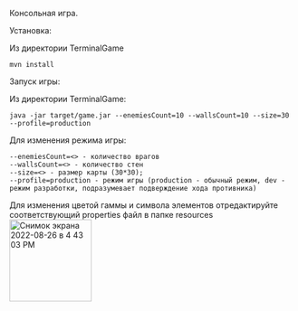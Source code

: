 Консольная игра.

Установка:

Из директории TerminalGame
```
mvn install
```
Запуск игры:

Из директории TerminalGame:
```
java -jar target/game.jar --enemiesCount=10 --wallsCount=10 --size=30 --profile=production
```
Для изменения режима игры:
```
--enemiesCount=<> - количество врагов
--wallsCount=<> - количество стен
--size=<> - размер карты (30*30);
--profile=production - режим игры (production - обычный режим, dev - режим разработки, подразумевает подверждение хода противника)
```
Для изменения цветой гаммы и символа элементов отредактируйте соответствующий properties файл в папке resources
<img width="145" alt="Снимок экрана 2022-08-26 в 4 43 03 PM" src="https://user-images.githubusercontent.com/94602550/186917303-abb04349-dad3-4b77-8375-81446b5b253a.png">
